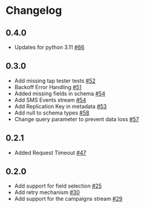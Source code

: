 # Changelog

## 0.4.0
  * Updates for python 3.11 [#66](https://github.com/singer-io/tap-klaviyo/pull/66)

## 0.3.0
  * Add missing tap tester tests [#52](https://github.com/singer-io/tap-klaviyo/pull/52)
  * Backoff Error Handling [#51](https://github.com/singer-io/tap-klaviyo/pull/51)
  * Added missing fields in schema [#54](https://github.com/singer-io/tap-klaviyo/pull/54)
  * Add SMS Events stream [#54](https://github.com/singer-io/tap-klaviyo/pull/55)
  * Add Replication Key in metadata [#53](https://github.com/singer-io/tap-klaviyo/pull/53)
  * Add null to schema types [#58](https://github.com/singer-io/tap-klaviyo/pull/58)
  * Change query parameter to prevent data loss [#57](https://github.com/singer-io/tap-klaviyo/pull/57)

## 0.2.1
  * Added Request Timeout [#47](https://github.com/singer-io/tap-klaviyo/pull/47)

## 0.2.0
  * Add support for field selection [#25](https://github.com/singer-io/tap-klaviyo/pull/25)
  * Add retry mechanism [#30](https://github.com/singer-io/tap-klaviyo/pull/30)
  * Add support for the campaigns stream [#29](https://github.com/singer-io/tap-klaviyo/pull/29)
